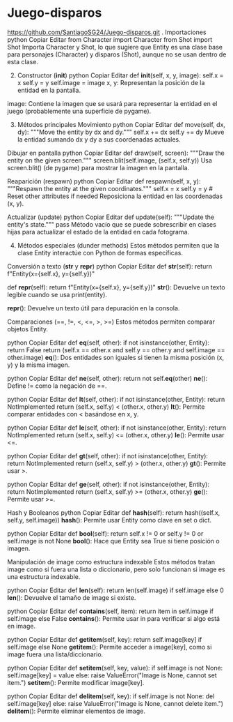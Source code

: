 # Juego-disparos
https://github.com/SantiagoSG24/Juego-disparos.git
. Importaciones
python
Copiar
Editar
from Character import Character
from Shot import Shot
Importa Character y Shot, lo que sugiere que Entity es una clase base para personajes (Character) y disparos (Shot), aunque no se usan dentro de esta clase.

2. Constructor (__init__)
python
Copiar
Editar
def __init__(self, x, y, image):
    self.x = x
    self.y = y
    self.image = image
x, y: Representan la posición de la entidad en la pantalla.

image: Contiene la imagen que se usará para representar la entidad en el juego (probablemente una superficie de pygame).

3. Métodos principales
Movimiento
python
Copiar
Editar
def move(self, dx, dy):
    """Move the entity by dx and dy."""
    self.x += dx
    self.y += dy
Mueve la entidad sumando dx y dy a sus coordenadas actuales.

Dibujar en pantalla
python
Copiar
Editar
def draw(self, screen):
    """Draw the entity on the given screen."""
    screen.blit(self.image, (self.x, self.y))
Usa screen.blit() (de pygame) para mostrar la imagen en la pantalla.

Reaparición (respawn)
python
Copiar
Editar
def respawn(self, x, y):
    """Respawn the entity at the given coordinates."""
    self.x = x
    self.y = y
    # Reset other attributes if needed
Reposiciona la entidad en las coordenadas (x, y).

Actualizar (update)
python
Copiar
Editar
def update(self):
    """Update the entity's state."""
    pass
Método vacío que se puede sobrescribir en clases hijas para actualizar el estado de la entidad en cada fotograma.

4. Métodos especiales (dunder methods)
Estos métodos permiten que la clase Entity interactúe con Python de formas específicas.

Conversión a texto (__str__ y __repr__)
python
Copiar
Editar
def __str__(self):
    return f"Entity(x={self.x}, y={self.y})"

def __repr__(self):
    return f"Entity(x={self.x}, y={self.y})"
__str__(): Devuelve un texto legible cuando se usa print(entity).

__repr__(): Devuelve un texto útil para depuración en la consola.

Comparaciones (==, !=, <, <=, >, >=)
Estos métodos permiten comparar objetos Entity.

python
Copiar
Editar
def __eq__(self, other):
    if not isinstance(other, Entity):
        return False
    return (self.x == other.x and self.y == other.y and self.image == other.image)
__eq__(): Dos entidades son iguales si tienen la misma posición (x, y) y la misma imagen.

python
Copiar
Editar
def __ne__(self, other):
    return not self.__eq__(other)
__ne__(): Define != como la negación de ==.

python
Copiar
Editar
def __lt__(self, other):
    if not isinstance(other, Entity):
        return NotImplemented
    return (self.x, self.y) < (other.x, other.y)
__lt__(): Permite comparar entidades con < basándose en x, y.

python
Copiar
Editar
def __le__(self, other):
    if not isinstance(other, Entity):
        return NotImplemented
    return (self.x, self.y) <= (other.x, other.y)
__le__(): Permite usar <=.

python
Copiar
Editar
def __gt__(self, other):
    if not isinstance(other, Entity):
        return NotImplemented
    return (self.x, self.y) > (other.x, other.y)
__gt__(): Permite usar >.

python
Copiar
Editar
def __ge__(self, other):
    if not isinstance(other, Entity):
        return NotImplemented
    return (self.x, self.y) >= (other.x, other.y)
__ge__(): Permite usar >=.

Hash y Booleanos
python
Copiar
Editar
def __hash__(self):
    return hash((self.x, self.y, self.image))
__hash__(): Permite usar Entity como clave en set o dict.

python
Copiar
Editar
def __bool__(self):
    return self.x != 0 or self.y != 0 or self.image is not None
__bool__(): Hace que Entity sea True si tiene posición o imagen.

Manipulación de image como estructura indexable
Estos métodos tratan image como si fuera una lista o diccionario, pero solo funcionan si image es una estructura indexable.

python
Copiar
Editar
def __len__(self):
    return len(self.image) if self.image else 0
__len__(): Devuelve el tamaño de image si existe.

python
Copiar
Editar
def __contains__(self, item):
    return item in self.image if self.image else False
__contains__(): Permite usar in para verificar si algo está en image.

python
Copiar
Editar
def __getitem__(self, key):
    return self.image[key] if self.image else None
__getitem__(): Permite acceder a image[key], como si image fuera una lista/diccionario.

python
Copiar
Editar
def __setitem__(self, key, value):
    if self.image is not None:
        self.image[key] = value
    else:
        raise ValueError("Image is None, cannot set item.")
__setitem__(): Permite modificar image[key].

python
Copiar
Editar
def __delitem__(self, key):
    if self.image is not None:
        del self.image[key]
    else:
        raise ValueError("Image is None, cannot delete item.")
__delitem__(): Permite eliminar elementos de image.

